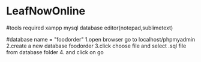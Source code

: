 # LeafNowOnline
#tools required
xampp
mysql database
editor(notepad,sublimetext)


#database name = "foodorder"
1.open browser go to localhost/phpmyadmin
2.create a new database foodorder
3.click choose file and select .sql file from database folder
4. and click on go
